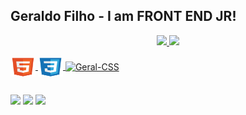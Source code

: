 ## Geraldo Filho - I am FRONT END JR!

<div align="center">
  <a href="https://github.com/geraldotech">
  <img height="180em" src="https://github-readme-stats.vercel.app/api?username=geraldotech&show_icons=true&theme=dark&include_all_commits=true&count_private=true"/>
  <img height="180em" src="https://github-readme-stats.vercel.app/api/top-langs/?username=geraldotech&layout=compact&langs_count=7&theme=dark"/>
</div>

  
  <div style="display: inline_block"><br>
  <img align="center" alt="Geral-HTML" height="30" width="40" src="https://raw.githubusercontent.com/devicons/devicon/master/icons/html5/html5-original.svg">
  <img align="center" alt="Geral-CSS" height="30" width="40" src="https://raw.githubusercontent.com/devicons/devicon/master/icons/css3/css3-original.svg">
   <img align="center" alt="Geral-CSS" height="30" width="40" src="https://cdn.jsdelivr.net/gh/devicons/devicon/icons/php/php-original.svg">

</div>
 
  ##
  
  <div>
  <a href="https://instagram.com/geraldo.tech" target="_blank"><img src="https://img.shields.io/badge/-Instagram-%23E4405F?style=for-the-badge&logo=instagram&logoColor=white" target="_blank"></a>
  <a href = "mailto:geraldo.filho92@hotmail.com"><img src="https://img.shields.io/badge/-Outlook-%23333?style=for-the-badge&logo=gmail&logoColor=white" target="_blank"></a>
  <a href="https://www.linkedin.com/in/geraldo-petronilo/" target="_blank"><img src="https://img.shields.io/badge/-LinkedIn-%230077B5?style=for-the-badge&logo=linkedin&logoColor=white" target="_blank"></a> 
  </div>
  
  ##
  

  
  
<!---
geraldotech/geraldotech is a ✨ special ✨ repository because its `README.md` (this file) appears on your GitHub profile.
You can click the Preview link to take a look at your changes.
--->
